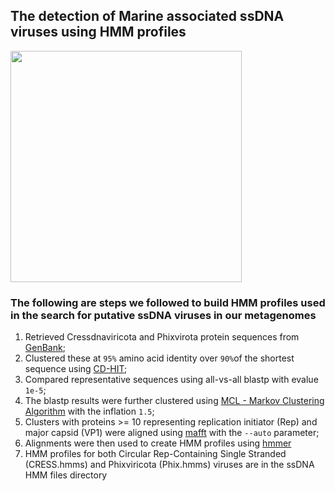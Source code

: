 ## The detection of Marine associated ssDNA viruses using HMM profiles


<img src="https://user-images.githubusercontent.com/63568880/197710916-c9a1d903-e215-4b29-8c2f-4d3512628b79.png" width="370">

### The following are steps we followed to build HMM profiles used in the search for putative ssDNA viruses in our metagenomes
1. Retrieved Cressdnaviricota and Phixvirota protein sequences from [GenBank](https://www.ncbi.nlm.nih.gov/protein/?term=single+stranded+DNA+viruses);
2. Clustered these at ```95%``` amino acid identity over ```90%```of the shortest sequence using [CD-HIT](https://www.bioinformatics.org/cd-hit/);
3. Compared representative sequences using all-vs-all blastp with evalue ```1e-5```;
4. The blastp results were further clustered using [MCL - Markov Clustering Algorithm](https://micans.org/mcl/) with the inflation ```1.5```;
5. Clusters with proteins >= 10 representing replication initiator (Rep) and major capsid (VP1) were aligned using [mafft](https://mafft.cbrc.jp/alignment/software/) with the ```--auto``` parameter;
6. Alignments were then used to create HMM profiles using [hmmer](http://hmmer.org/) 
7. HMM profiles for both Circular Rep-Containing Single Stranded (CRESS.hmms) and Phixviricota (Phix.hmms) viruses are in the ssDNA HMM files directory
